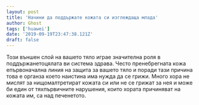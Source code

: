 ```yaml
---
layout: post
title: 'Начини да поддържате кожата си изглеждаща млада'
author: Ghost
tags: ['huawei']
date: '2019-09-19T23:47:38.121Z'
draft: false
---
```


Този външен слой на вашето тяло играе значителна роля в поддържанетоцялата ви система здрава. Често пренебрегната кожа епървоначална линия на защита за вашето тяло и поради тази причина това е органза което наистина има нужда да се грижи. Много хора не мислят за нищомалтретират кожата си или не се грижат за нея и може би един от тяхпървичните нарушения, които хората причиняват на кожата им, са над печенетото.
